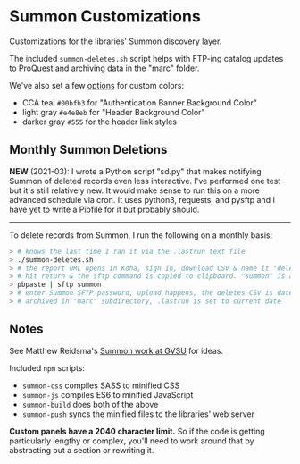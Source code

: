 # Summon Customizations

Customizations for the libraries' Summon discovery layer.

The included `summon-deletes.sh` script helps with FTP-ing catalog updates to ProQuest and archiving data in the "marc" folder.

We've also set a few [options](https://customize.summon.serialssolutions.com/settings) for custom colors:

- CCA teal `#00bfb3` for "Authentication Banner Background Color"
- light gray `#e4e8eb` for "Header Background Color"
- darker gray `#555` for the header link styles

## Monthly Summon Deletions

**NEW** (2021-03): I wrote a Python script "sd.py" that makes notifying Summon of deleted records even less interactive. I've performed one test but it's still relatively new. It would make sense to run this on a more advanced schedule via cron. It uses python3, requests, and pysftp and I have yet to write a Pipfile for it but probably should.

---

To delete records from Summon, I run the following on a monthly basis:

```sh
> # knows the last time I ran it via the .lastrun text file
> ./summon-deletes.sh
> # the report URL opens in Koha, sign in, download CSV & name it "deletes.csv"
> # hit return & the sftp command is copied to clipboard. "summon" is an SSH alias
> pbpaste | sftp summon
> # enter Summon SFTP password, upload happens, the deletes CSV is dated then
> # archived in "marc" subdirectory, .lastrun is set to current date
```

## Notes

See Matthew Reidsma's [Summon work at GVSU](https://github.com/gvsulib/Summon-2.0-Scripts) for ideas.

Included `npm` scripts:

- `summon-css` compiles SASS to minified CSS
- `summon-js` compiles ES6 to minified JavaScript
- `summon-build` does both of the above
- `summon-push` syncs the minified files to the libraries' web server

**Custom panels have a 2040 character limit.** So if the code is getting particularly lengthy or complex, you'll need to work around that by abstracting out a section or rewriting it.
